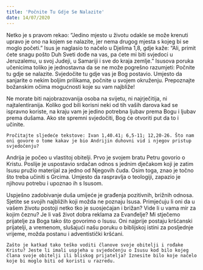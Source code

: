 ```yaml
---
title: 'Počnite Tu Gdje Se Nalazite'
date: 14/07/2020
---
```


Netko je s pravom rekao: “Jedino mjesto u životu odakle se može krenuti upravo je ono na kojem se nalazite, jer nema drugog mjesta s kojeg bi se moglo početi.” Isus je naglasio to načelo u Djelima 1,8, gdje kaže: “Ali, primit ćete snagu pošto Duh Sveti dođe na vas, pa ćete mi biti svjedoci u Jeruzalemu, u svoj Judeji, u Samariji i sve do kraja zemlje.” Isusova poruka učenicima toliko je jednostavna da se ne može pogrešno razumjeti: Počnite tu gdje se nalazite. Svjedočite tu gdje vas je Bog postavio. Umjesto da sanjarite o nekim boljim prilikama, počnite u svojem okruženju. Prepoznajte božanskim očima mogućnosti koje su vam najbliže!

Ne morate biti najobrazovanija osoba na svijetu, ni najrječitija, ni najtalentiranija. Koliko god bili korisni neki od tih vaših darova kad se ispravno koriste, na kraju vam je jedino potrebna ljubav prema Bogu i ljubav prema dušama. Ako ste spremni svjedočiti, Bog će otvoriti put da to i učinite.

`Pročitajte sljedeće tekstove: Ivan 1,40.41; 6,5-11; 12,20-26. Što nam oni govore o tome kakav je bio Andrijin duhovni vid i njegov pristup svjedočenju?`

Andrija je počeo u vlastitoj obitelji. Prvo je svojem bratu Petru govorio o Kristu. Poslije je uspostavio srdačan odnos s jednim dječakom koji je zatim Isusu pružio materijal za jedno od Njegovih čuda. Osim toga, znao je točno što treba učiniti s Grcima. Umjesto da raspravlja o teologiji, zapazio je njihovu potrebu i upoznao ih s Isusom.

Uspješno zadobivanje duša umijeće je građenja pozitivnih, brižnih odnosa. Sjetite se svojih najbližih koji možda ne poznaju Isusa. Primjećuju li oni da u vašem životu postoji netko tko je suosjećajan i brižan? Vide li u vama mir za kojim čeznu? Je li vaš život dobra reklama za Evanđelje? Mi stječemo prijatelje za Boga tako što govorimo o Isusu. Oni najprije postaju kršćanski prijatelji, a vremenom, slušajući našu poruku o biblijskoj istini za posljednje vrijeme, možda postanu i adventistički kršćani.

`Zašto je katkad tako teško voditi članove svoje obitelji i rođake Kristu? Jeste li imali uspjeha u svjedočenju o Isusu kod bilo kojeg člana svoje obitelji ili bliskog prijatelja? Iznesite bilo koje načelo koje bi moglo biti od koristi u razredu.`